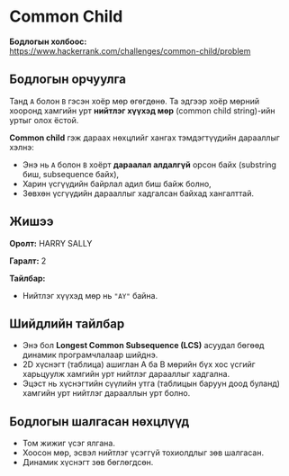 # Common Child

**Бодлогын холбоос:**  
https://www.hackerrank.com/challenges/common-child/problem

## Бодлогын орчуулга

Танд `A` болон `B` гэсэн хоёр мөр өгөгдөнө. Та эдгээр хоёр мөрний хооронд хамгийн урт **нийтлэг хүүхэд мөр** (common child string)-ийн уртыг олох ёстой.

**Common child** гэж дараах нөхцлийг хангах тэмдэгтүүдийн дарааллыг хэлнэ:

- Энэ нь `A` болон `B` хоёрт **дараалал алдалгүй** орсон байх (substring биш, subsequence байх),
- Харин үсгүүдийн байрлал адил биш байж болно,
- Зөвхөн үсгүүдийн дарааллыг хадгалсан байхад хангалттай.

## Жишээ

**Оролт:**
HARRY
SALLY

**Гаралт:**
2

**Тайлбар:**
- Нийтлэг хүүхэд мөр нь `"AY"` байна.

## Шийдлийн тайлбар

- Энэ бол **Longest Common Subsequence (LCS)** асуудал бөгөөд динамик програмчлалаар шийднэ.
- 2D хүснэгт (таблица) ашиглан A ба B мөрийн бүх хос үсгийг харьцуулж хамгийн урт нийтлэг дарааллыг хадгална.
- Эцэст нь хүснэгтийн сүүлийн утга (таблицын баруун доод буланд) хамгийн урт нийтлэг дарааллын урт болно.

## Бодлогын шалгасан нөхцлүүд

- Том жижиг үсэг ялгана.
- Хоосон мөр, эсвэл нийтлэг үсэггүй тохиолдлыг зөв шалгасан.
- Динамик хүснэгт зөв бөглөгдсөн.